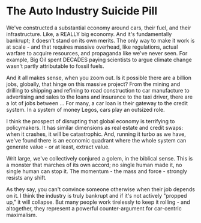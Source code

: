 # The Auto Industry Suicide Pill

We've constructed a substantial economy around cars, their fuel, and their infrastructure. Like, a REALLY big economy. And it's fundamentally bankrupt; it doesn't stand on its own merits. The only way to make it work is at scale - and that requires massive overhead, like regulations, actual warfare to acquire resources, and propaganda like we've never seen. For example, Big Oil spent DECADES paying scientists to argue climate change wasn't partly attributable to fossil fuels.

And it all makes sense, when you zoom out. Is it possible there are a billion jobs, globally, that hinge on this massive project? From the mining and drilling to shipping and refining to road construction to car manufacture to advertising and sales to the loans and insurance to the taxi driver, there are a lot of jobs between ... For many, a car loan is their gateway to the credit system. In a system of money Legos, cars play an outsized role.

I think the prospect of disrupting that global economy is terrifying to policymakers. It has similar dimensions as real estate and credit swaps: when it crashes, it will be catastrophic. And, running it turbo as we have, we've found there is an economic quadrant where the whole system can generate value - or at least, extract value.

Writ large, we've collectively conjured a golem, in the biblical sense. This is a monster that marches of its own accord; no single human made it, no single human can stop it. The momentum - the mass and force - strongly resists any shift.

As they say, you can't convince someone otherwise when their job depends on it. I think the industry is truly bankrupt and if it's not actively "propped up," it will collapse. But many people work tirelessly to keep it rolling - and altogether, they represent a powerful counter-argument for car-centric maximalism.
